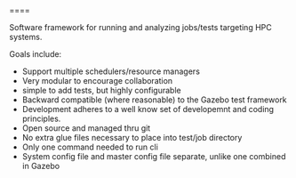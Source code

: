 ====

 Software framework for running and analyzing jobs/tests targeting HPC systems.

 Goals include:
   - Support multiple schedulers/resource managers 
   - Very modular to encourage collaboration  
   - simple to add tests, but highly configurable
   - Backward compatible (where reasonable) to the Gazebo test framework
   - Development adheres to a well know set of developemnt and coding principles.
   - Open source and managed thru git  
   - No extra glue files necessary to place into test/job directory
   - Only one command needed to run cli 
   - System config file and master config file separate, unlike one combined in Gazebo
